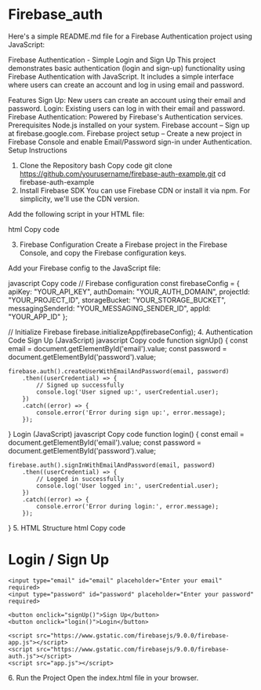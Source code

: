 # Firebase_auth


Here's a simple README.md file for a Firebase Authentication project using JavaScript:

Firebase Authentication - Simple Login and Sign Up
This project demonstrates basic authentication (login and sign-up) functionality using Firebase Authentication with JavaScript. It includes a simple interface where users can create an account and log in using email and password.

Features
Sign Up: New users can create an account using their email and password.
Login: Existing users can log in with their email and password.
Firebase Authentication: Powered by Firebase's Authentication services.
Prerequisites
Node.js installed on your system.
Firebase account – Sign up at firebase.google.com.
Firebase project setup – Create a new project in Firebase Console and enable Email/Password sign-in under Authentication.
Setup Instructions
1. Clone the Repository
bash
Copy code
git clone https://github.com/yourusername/firebase-auth-example.git
cd firebase-auth-example
2. Install Firebase SDK
You can use Firebase CDN or install it via npm. For simplicity, we'll use the CDN version.

Add the following script in your HTML file:

html
Copy code
<script src="https://www.gstatic.com/firebasejs/9.0.0/firebase-app.js"></script>
<script src="https://www.gstatic.com/firebasejs/9.0.0/firebase-auth.js"></script>
3. Firebase Configuration
Create a Firebase project in the Firebase Console, and copy the Firebase configuration keys.

Add your Firebase config to the JavaScript file:

javascript
Copy code
// Firebase configuration
const firebaseConfig = {
    apiKey: "YOUR_API_KEY",
    authDomain: "YOUR_AUTH_DOMAIN",
    projectId: "YOUR_PROJECT_ID",
    storageBucket: "YOUR_STORAGE_BUCKET",
    messagingSenderId: "YOUR_MESSAGING_SENDER_ID",
    appId: "YOUR_APP_ID"
};

// Initialize Firebase
firebase.initializeApp(firebaseConfig);
4. Authentication Code
Sign Up (JavaScript)
javascript
Copy code
function signUp() {
    const email = document.getElementById('email').value;
    const password = document.getElementById('password').value;

    firebase.auth().createUserWithEmailAndPassword(email, password)
        .then((userCredential) => {
            // Signed up successfully
            console.log('User signed up:', userCredential.user);
        })
        .catch((error) => {
            console.error('Error during sign up:', error.message);
        });
}
Login (JavaScript)
javascript
Copy code
function login() {
    const email = document.getElementById('email').value;
    const password = document.getElementById('password').value;

    firebase.auth().signInWithEmailAndPassword(email, password)
        .then((userCredential) => {
            // Logged in successfully
            console.log('User logged in:', userCredential.user);
        })
        .catch((error) => {
            console.error('Error during login:', error.message);
        });
}
5. HTML Structure
html
Copy code
<!DOCTYPE html>
<html lang="en">
<head>
    <meta charset="UTF-8">
    <meta name="viewport" content="width=device-width, initial-scale=1.0">
    <title>Firebase Auth Example</title>
</head>
<body>
    <h1>Login / Sign Up</h1>
    
    <input type="email" id="email" placeholder="Enter your email" required>
    <input type="password" id="password" placeholder="Enter your password" required>
    
    <button onclick="signUp()">Sign Up</button>
    <button onclick="login()">Login</button>

    <script src="https://www.gstatic.com/firebasejs/9.0.0/firebase-app.js"></script>
    <script src="https://www.gstatic.com/firebasejs/9.0.0/firebase-auth.js"></script>
    <script src="app.js"></script>
</body>
</html>
6. Run the Project
Open the index.html file in your browser.
